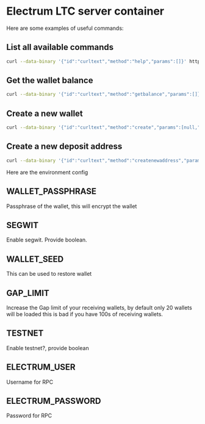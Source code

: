# Electrum LTC server container

Here are some examples of useful commands:

## List all available commands
```bash
curl --data-binary '{"id":"curltext","method":"help","params":[]}' http://electrum:changeme@127.0.0.1:7000
```

## Get the wallet balance
```bash
curl --data-binary '{"id":"curltext","method":"getbalance","params":[]}' http://electrum:changeme@127.0.0.1:7000
```

## Create a new wallet
```bash
curl --data-binary '{"id":"curltext","method":"create","params":[null,"YourSecurePassphrase",true]}' http://electrum:changeme@127.0.0.1:7000
```

## Create a new deposit address
```bash
curl --data-binary '{"id":"curltext","method":"createnewaddress","params":[]}' http://electrum:changeme@127.0.0.1:7000
```

Here are the environment config

## WALLET_PASSPHRASE

Passphrase of the wallet, this will encrypt the wallet

## SEGWIT

Enable segwit. Provide boolean.

## WALLET_SEED

This can be used to restore wallet

## GAP_LIMIT

Increase the Gap limit of your receiving wallets, by default only 20 wallets will be loaded this is bad if you have 100s of receiving wallets.

## TESTNET

Enable testnet?, provide boolean

## ELECTRUM_USER

Username for RPC

## ELECTRUM_PASSWORD

Password for RPC